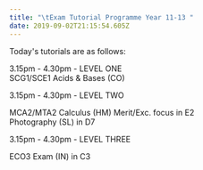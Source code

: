 ```yaml
---
title: "\tExam Tutorial Programme Year 11-13 "
date: 2019-09-02T21:15:54.605Z
---
```

Today's tutorials are as follows:

3.15pm - 4.30pm - LEVEL ONE  
SCG1/SCE1 Acids & Bases (CO)

3.15pm - 4.30pm - LEVEL TWO  
MCA2/MTA2 Calculus (HM) Merit/Exc. focus in E2  
Photography (SL) in D7

3.15pm - 4.30pm - LEVEL THREE  
ECO3 Exam (IN) in C3
